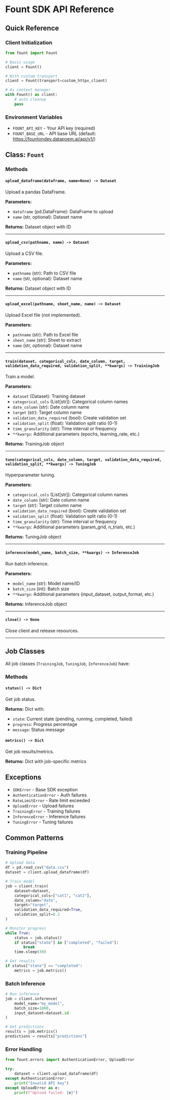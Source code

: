 # Fount SDK API Reference

## Quick Reference

### Client Initialization

```python
from fount import Fount

# Basic usage
client = Fount()

# With custom transport
client = Fount(transport=custom_httpx_client)

# As context manager
with Fount() as client:
    # auto cleanup
    pass
```

### Environment Variables

- `FOUNT_API_KEY` - Your API key (required)
- `FOUNT_BASE_URL` - API base URL (default: https://fountondev.datapoem.ai/api/v1/)

## Class: `Fount`

### Methods

#### `upload_dataframe(dataframe, name=None) -> Dataset`

Upload a pandas DataFrame.

**Parameters:**

- `dataframe` (pd.DataFrame): DataFrame to upload
- `name` (str, optional): Dataset name

**Returns:** Dataset object with ID

---

#### `upload_csv(pathname, name) -> Dataset`

Upload a CSV file.

**Parameters:**

- `pathname` (str): Path to CSV file
- `name` (str, optional): Dataset name

**Returns:** Dataset object with ID

---

#### `upload_excel(pathname, sheet_name, name) -> Dataset`

Upload Excel file (not implemented).

**Parameters:**

- `pathname` (str): Path to Excel file
- `sheet_name` (str): Sheet to extract
- `name` (str, optional): Dataset name

---

#### `train(dataset, categorical_cols, date_column, target, validation_data_required, validation_split, **kwargs) -> TrainingJob`

Train a model.

**Parameters:**

- `dataset` (Dataset): Training dataset
- `categorical_cols` (List[str]): Categorical column names
- `date_column` (str): Date column name
- `target` (str): Target column name
- `validation_data_required` (bool): Create validation set
- `validation_split` (float): Validation split ratio (0-1)
- `time_granularity` (str): Time interval or frequency
- `**kwargs`: Additional parameters (epochs, learning_rate, etc.)

**Returns:** TrainingJob object

---

#### `tune(categorical_cols, date_column, target, validation_data_required, validation_split, **kwargs) -> TuningJob`

Hyperparameter tuning.

**Parameters:**

- `categorical_cols` (List[str]): Categorical column names
- `date_column` (str): Date column name
- `target` (str): Target column name
- `validation_data_required` (bool): Create validation set
- `validation_split` (float): Validation split ratio (0-1)
- `time_granularity` (str): Time interval or frequency
- `**kwargs`: Additional parameters (param_grid, n_trials, etc.)

**Returns:** TuningJob object

---

#### `inference(model_name, batch_size, **kwargs) -> InferenceJob`

Run batch inference.

**Parameters:**

- `model_name` (str): Model name/ID
- `batch_size` (int): Batch size
- `**kwargs`: Additional parameters (input_dataset, output_format, etc.)

**Returns:** InferenceJob object

---

#### `close() -> None`

Close client and release resources.

---

## Job Classes

All job classes (`TrainingJob`, `TuningJob`, `InferenceJob`) have:

### Methods

#### `status() -> Dict`

Get job status.

**Returns:** Dict with:

- `state`: Current state (pending, running, completed, failed)
- `progress`: Progress percentage
- `message`: Status message

#### `metrics() -> Dict`

Get job results/metrics.

**Returns:** Dict with job-specific metrics

## Exceptions

- `SDKError` - Base SDK exception
- `AuthenticationError` - Auth failures
- `RateLimitError` - Rate limit exceeded
- `UploadError` - Upload failures
- `TrainingError` - Training failures
- `InferenceError` - Inference failures
- `TuningError` - Tuning failures

## Common Patterns

### Training Pipeline

```python
# Upload data
df = pd.read_csv("data.csv")
dataset = client.upload_dataframe(df)

# Train model
job = client.train(
    dataset=dataset,
    categorical_cols=["cat1", "cat2"],
    date_column="date",
    target="target",
    validation_data_required=True,
    validation_split=0.2
)

# Monitor progress
while True:
    status = job.status()
    if status["state"] in ["completed", "failed"]:
        break
    time.sleep(30)

# Get results
if status["state"] == "completed":
    metrics = job.metrics()
```

### Batch Inference

```python
# Run inference
job = client.inference(
    model_name="my_model",
    batch_size=1000,
    input_dataset=dataset.id
)

# Get predictions
results = job.metrics()
predictions = results["predictions"]
```

### Error Handling

```python
from fount.errors import AuthenticationError, UploadError

try:
    dataset = client.upload_dataframe(df)
except AuthenticationError:
    print("Invalid API key")
except UploadError as e:
    print(f"Upload failed: {e}")
```

